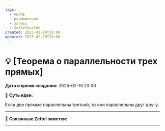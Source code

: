 ```yaml
---
tags:
  - мысль
  - размышление
  - запись
  - Zettelkasten
created: 2025-02-19T20:00
updated: 2025-02-19T20:00
---
```

# 💡  [Теорема о параллельности трех прямых]

**Дата и время создания:** 2025-02-19 20:00

 💫 **Суть идеи:**
 
Если две прямые параллельны третьей, то они параллельны друг другу.
- - -

🔗 **Связанные Zettel заметки:**



------
